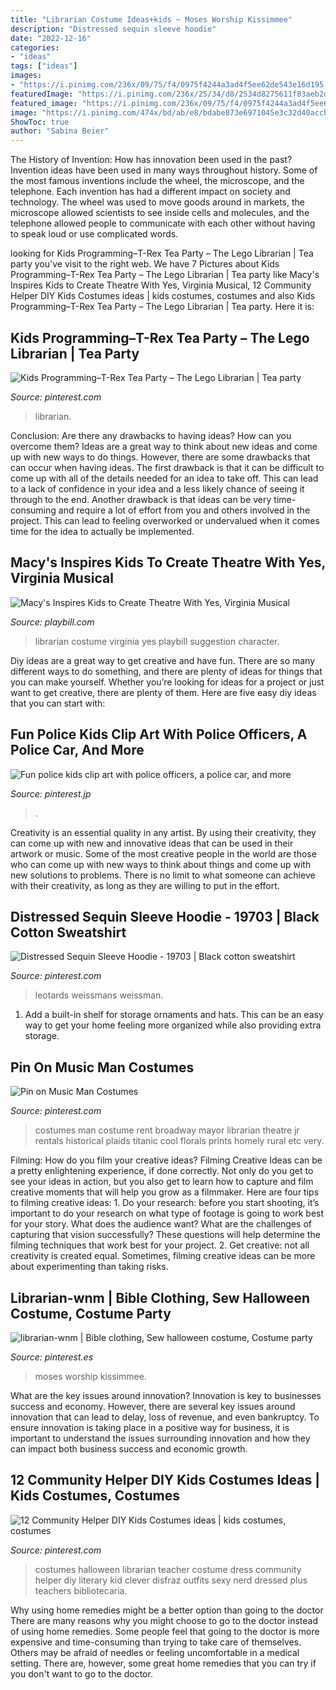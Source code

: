 ```yaml
---
title: "Librarian Costume Ideas+kids ~ Moses Worship Kissimmee"
description: "Distressed sequin sleeve hoodie"
date: "2022-12-16"
categories:
- "ideas"
tags: ["ideas"]
images:
- "https://i.pinimg.com/236x/09/75/f4/0975f4244a3ad4f5ee62de543e16d195.jpg?nii=t"
featuredImage: "https://i.pinimg.com/236x/25/34/d8/2534d8275611f83aeb2d6f21c767dfed--nerd-halloween-costumes-cute-costumes.jpg"
featured_image: "https://i.pinimg.com/236x/09/75/f4/0975f4244a3ad4f5ee62de543e16d195.jpg?nii=t"
image: "https://i.pinimg.com/474x/bd/ab/e8/bdabe873e6971045e3c32d40accba86b--community-helpers-crafts-police-crafts.jpg"
ShowToc: true
author: "Sabina Beier"
---
```



The History of Invention: How has innovation been used in the past?
Invention ideas have been used in many ways throughout history. Some of the most famous inventions include the wheel, the microscope, and the telephone. Each invention has had a different impact on society and technology. The wheel was used to move goods around in markets, the microscope allowed scientists to see inside cells and molecules, and the telephone allowed people to communicate with each other without having to speak loud or use complicated words.

	

		
looking for Kids Programming–T-Rex Tea Party – The Lego Librarian | Tea party you've visit to the right web. We have 7 Pictures about Kids Programming–T-Rex Tea Party – The Lego Librarian | Tea party like Macy&#039;s Inspires Kids to Create Theatre With Yes, Virginia Musical, 12 Community Helper DIY Kids Costumes ideas | kids costumes, costumes and also Kids Programming–T-Rex Tea Party – The Lego Librarian | Tea party. Here it is:
		
    
## Kids Programming–T-Rex Tea Party – The Lego Librarian | Tea Party

<img loading=lazy src="https://i.pinimg.com/236x/09/75/f4/0975f4244a3ad4f5ee62de543e16d195.jpg?nii=t" onerror="this.onerror=null;this.src='https://tse2.mm.bing.net/th?id=OIP.QCNG4wOYLCwoffkfctLQsgAAAA&amp;pid=15.1';" alt="Kids Programming–T-Rex Tea Party – The Lego Librarian | Tea party">

_Source: pinterest.com_

>librarian. 

	

Conclusion: Are there any drawbacks to having ideas? How can you overcome them?
Ideas are a great way to think about new ideas and come up with new ways to do things. However, there are some drawbacks that can occur when having ideas. The first drawback is that it can be difficult to come up with all of the details needed for an idea to take off. This can lead to a lack of confidence in your idea and a less likely chance of seeing it through to the end. Another drawback is that ideas can be very time-consuming and require a lot of effort from you and others involved in the project. This can lead to feeling overworked or undervalued when it comes time for the idea to actually be implemented.

    
## Macy&#039;s Inspires Kids To Create Theatre With Yes, Virginia Musical

<img loading=lazy src="http://images.playbill.com/photo/m/a/macy1_1347567636.jpg" onerror="this.onerror=null;this.src='https://tse4.mm.bing.net/th?id=OIP.L8sW5oad3mAr2Z90986HkwHaM4&amp;pid=15.1';" alt="Macy&#039;s Inspires Kids to Create Theatre With Yes, Virginia Musical">

_Source: playbill.com_

>librarian costume virginia yes playbill suggestion character. 

	

Diy ideas are a great way to get creative and have fun. There are so many different ways to do something, and there are plenty of ideas for things that you can make yourself. Whether you’re looking for ideas for a project or just want to get creative, there are plenty of them. Here are five easy diy ideas that you can start with: 

    
## Fun Police Kids Clip Art With Police Officers, A Police Car, And More

<img loading=lazy src="https://i.pinimg.com/474x/bd/ab/e8/bdabe873e6971045e3c32d40accba86b--community-helpers-crafts-police-crafts.jpg" onerror="this.onerror=null;this.src='https://tse4.mm.bing.net/th?id=OIP.nduID862lsYINCO6xO17KgAAAA&amp;pid=15.1';" alt="Fun police kids clip art with police officers, a police car, and more">

_Source: pinterest.jp_

>. 

	

Creativity is an essential quality in any artist. By using their creativity, they can come up with new and innovative ideas that can be used in their artwork or music. Some of the most creative people in the world are those who can come up with new ways to think about things and come up with new solutions to problems. There is no limit to what someone can achieve with their creativity, as long as they are willing to put in the effort.

    
## Distressed Sequin Sleeve Hoodie - 19703 | Black Cotton Sweatshirt

<img loading=lazy src="https://i.pinimg.com/236x/8c/fa/2f/8cfa2fd1adf18e35a685beb6593c274a.jpg?nii=t" onerror="this.onerror=null;this.src='https://tse4.mm.bing.net/th?id=OIP.HMQMVoCIC0J8SD0m3L3puQAAAA&amp;pid=15.1';" alt="Distressed Sequin Sleeve Hoodie - 19703 | Black cotton sweatshirt">

_Source: pinterest.com_

>leotards weissmans weissman. 

	

1. Add a built-in shelf for storage ornaments and hats. This can be an easy way to get your home feeling more organized while also providing extra storage.

    
## Pin On Music Man Costumes

<img loading=lazy src="https://i.pinimg.com/736x/ba/9f/af/ba9faf96bdb9073e701e0b822d5b758b--rent-costumes-broadway-costumes.jpg" onerror="this.onerror=null;this.src='https://tse1.mm.bing.net/th?id=OIP.wFsPoTeOMOmwtxTPCuMjIwAAAA&amp;pid=15.1';" alt="Pin on Music Man Costumes">

_Source: pinterest.com_

>costumes man costume rent broadway mayor librarian theatre jr rentals historical plaids titanic cool florals prints homely rural etc very. 

	

Filming: How do you film your creative ideas?
Filming Creative Ideas can be a pretty enlightening experience, if done correctly. Not only do you get to see your ideas in action, but you also get to learn how to capture and film creative moments that will help you grow as a filmmaker. Here are four tips to filming creative ideas: 1. Do your research: before you start shooting, it’s important to do your research on what type of footage is going to work best for your story. What does the audience want? What are the challenges of capturing that vision successfully? These questions will help determine the filming techniques that work best for your project. 2. Get creative: not all creativity is created equal. Sometimes, filming creative ideas can be more about experimenting than taking risks.

    
## Librarian-wnm | Bible Clothing, Sew Halloween Costume, Costume Party

<img loading=lazy src="https://i.pinimg.com/originals/35/d2/57/35d2572b699914b17ce8f363b927ff97.jpg" onerror="this.onerror=null;this.src='https://tse4.mm.bing.net/th?id=OIP.ez2UzY8wteZFdEO4Js9jvQHaHa&amp;pid=15.1';" alt="librarian-wnm | Bible clothing, Sew halloween costume, Costume party">

_Source: pinterest.es_

>moses worship kissimmee. 

	

What are the key issues around innovation?
Innovation is key to businesses success and economy. However, there are several key issues around innovation that can lead to delay, loss of revenue, and even bankruptcy. To ensure innovation is taking place in a positive way for business, it is important to understand the issues surrounding innovation and how they can impact both business success and economic growth.

    
## 12 Community Helper DIY Kids Costumes Ideas | Kids Costumes, Costumes

<img loading=lazy src="https://i.pinimg.com/236x/25/34/d8/2534d8275611f83aeb2d6f21c767dfed--nerd-halloween-costumes-cute-costumes.jpg" onerror="this.onerror=null;this.src='https://tse1.mm.bing.net/th?id=OIP.MBagY3lOc872tWenM4QqSAHaLH&amp;pid=15.1';" alt="12 Community Helper DIY Kids Costumes ideas | kids costumes, costumes">

_Source: pinterest.com_

>costumes halloween librarian teacher costume dress community helper diy literary kid clever disfraz outfits sexy nerd dressed plus teachers bibliotecaria. 

	

Why using home remedies might be a better option than going to the doctor
There are many reasons why you might choose to go to the doctor instead of using home remedies. Some people feel that going to the doctor is more expensive and time-consuming than trying to take care of themselves. Others may be afraid of needles or feeling uncomfortable in a medical setting. There are, however, some great home remedies that you can try if you don't want to go to the doctor.

